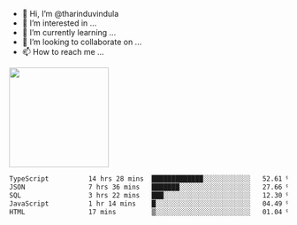 - 👋 Hi, I’m @tharinduvindula
- 👀 I’m interested in ...
- 🌱 I’m currently learning ...
- 💞️ I’m looking to collaborate on ...
- 📫 How to reach me ...

<!---
tharinduvindula/tharinduvindula is a ✨ special ✨ repository because its `README.md` (this file) appears on your GitHub profile.
You can click the Preview link to take a look at your changes.
--->

<img height="180em" src="https://github-readme-stats.vercel.app/api?username=tharinduvindula&show_icons=true&hide_border=false&&count_private=true&include_all_commits=true" />


<!--START_SECTION:waka-->

```txt
TypeScript          14 hrs 28 mins  █████████████░░░░░░░░░░░░   52.61 %
JSON                7 hrs 36 mins   ███████░░░░░░░░░░░░░░░░░░   27.66 %
SQL                 3 hrs 22 mins   ███░░░░░░░░░░░░░░░░░░░░░░   12.30 %
JavaScript          1 hr 14 mins    █░░░░░░░░░░░░░░░░░░░░░░░░   04.49 %
HTML                17 mins         ▒░░░░░░░░░░░░░░░░░░░░░░░░   01.04 %
```

<!--END_SECTION:waka-->
